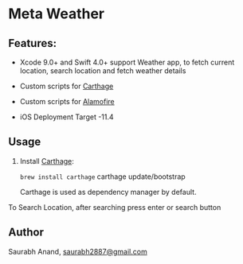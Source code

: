 # Meta Weather



## Features:
* Xcode 9.0+ and Swift 4.0+ support
Weather app, to fetch current location, search location and fetch weather details


* Custom scripts for [Carthage](https://github.com/Carthage/Carthage) 
* Custom scripts for [Alamofire](https://github.com/Alamofire/Alamofire)
* iOS Deployment Target -11.4

## Usage
1. Install [Carthage](https://github.com/Carthage/Carthage):
   
   `brew install carthage`
   carthage update/bootstrap
   
   Carthage is used as dependency manager by default.


To Search Location, after searching press enter or search button

## Author

Saurabh Anand,
saurabh2887@gmail.com

